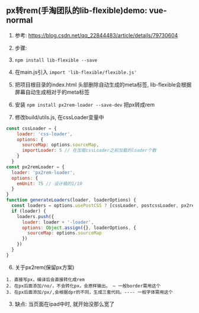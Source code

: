 ## px转rem(手淘团队的lib-flexible)demo: vue-normal

1. 参考: https://blog.csdn.net/qq_22844483/article/details/79730604

2. 步骤:

  1. `npm install lib-flexible --save`

  2. 在main.js引入  `import 'lib-flexible/flexible.js'`

  3. 把项目根目录的index.html 头部删除自动生成的meta标签, lib-flexible会根据屏幕自动生成相对于的meta标签

  4. 安装 `npm install px2rem-loader --save-dev` 把px转成rem

  5. 修改build/utils.js, 在cssLoader变量中
```js
const cssLoader = {
    loader: 'css-loader',
    options: {
      sourceMap: options.sourceMap,
      importLoader: 5 // 在加载cssLoader之前加载的loader个数
    }
  }
const px2remLoader = {
  loader: 'px2rem-loader',
  options: {
    emUnit: 75 // 设计稿的1/10
  }
}
function generateLoaders(loader, loaderOptions) {
  const loaders = options.usePostCSS ? [cssLoader, postcssLoader, px2remLoader] : [cssLoader, px2remLoader]   // 注释的地方是需要加的
  if (loader) {
    loaders.push({
      loader: loader + '-loader',
      options: Object.assign({}, loaderOptions, {
        sourceMap: options.sourceMap
      })
    })
  }
}
```
  6. 关于px2rem(保留px方案)   

    1. 直接写px，编译后会直接转化成rem 
    2. 在px后面添加/no/，不会转化px，会原样输出。 — 一般border需用这个
    3. 在px后面添加/px/,会根据dpr的不同，生成三套代码。---- 一般字体需用这个

3. 缺点: 当页面在ipad中时, 就开始没那么宽了